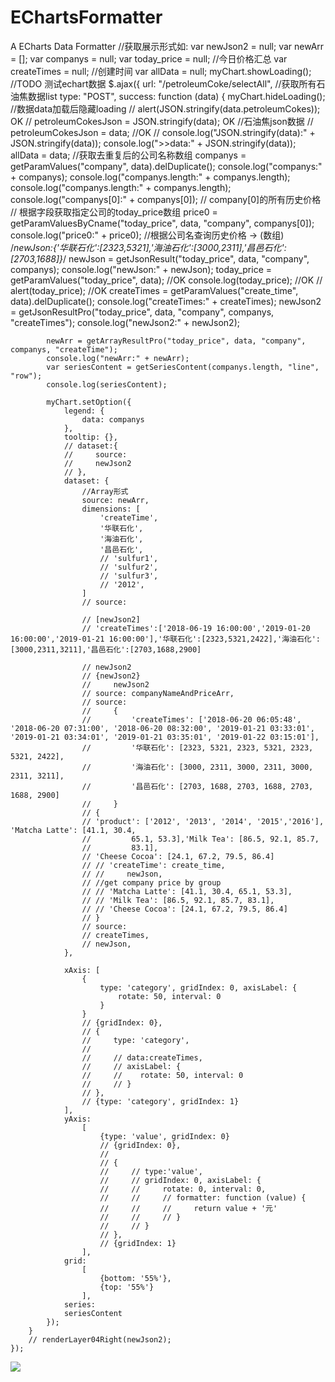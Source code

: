 # EChartsFormatter
A ECharts Data Formatter
    //获取展示形式如:
    var newJson2 = null;
    var newArr = [];
    var companys = null;
    var today_price = null; //今日价格汇总
    var createTimes = null; //创建时间
    var allData = null;
    myChart.showLoading();
    //TODO 测试echart数据
    $.ajax({
        url: "/petroleumCoke/selectAll", //获取所有石油焦数据list
        type: "POST",
        success: function (data) {
            myChart.hideLoading(); //数据data加载后隐藏loading
            // alert(JSON.stringify(data.petroleumCokes)); OK
            // petroleumCokesJson = JSON.stringify(data); OK
            //石油焦json数据
            // petroleumCokesJson = data; //OK
            // console.log("JSON.stringify(data):" + JSON.stringify(data));
            console.log(">>data:" + JSON.stringify(data));
            allData = data;
            //获取去重复后的公司名称数组
            companys = getParamValues("company", data).delDuplicate();
            console.log("companys:" + companys);
            console.log("companys.length:" + companys.length);
            console.log("companys.length:" + companys.length);
            console.log("companys[0]:" + companys[0]);
            // company[0]的所有历史价格
            // 根据字段获取指定公司的today_price数组
            price0 = getParamValuesByCname("today_price", data, "company", companys[0]);
            console.log("price0:" + price0);
            //根据公司名查询历史价格 -> (数组)
            /*newJson:{'华联石化':[2323,5321],'海油石化':[3000,2311],'昌邑石化':[2703,1688]}*/
            newJson = getJsonResult("today_price", data, "company", companys);
            console.log("newJson:" + newJson);
            today_price = getParamValues("today_price", data); //OK
            console.log(today_price); //OK
            // alert(today_price); //OK
            createTimes = getParamValues("create_time", data).delDuplicate();
            console.log("createTimes:" + createTimes);
            newJson2 = getJsonResultPro("today_price", data, "company", companys, "createTimes");
            console.log("newJson2:" + newJson2);

            newArr = getArrayResultPro("today_price", data, "company", companys, "createTime");
            console.log("newArr:" + newArr);
            var seriesContent = getSeriesContent(companys.length, "line", "row");
            console.log(seriesContent);

            myChart.setOption({
                legend: {
                    data: companys
                },
                tooltip: {},
                // dataset:{
                //     source:
                //     newJson2
                // },
                dataset: {
                    //Array形式
                    source: newArr,
                    dimensions: [
                        'createTime',
                        '华联石化',
                        '海油石化',
                        '昌邑石化',
                        // 'sulfur1',
                        // 'sulfur2',
                        // 'sulfur3',
                        // '2012',
                    ]
                    // source:

                    // [newJson2]
                    // 'createTimes':['2018-06-19 16:00:00','2019-01-20 16:00:00','2019-01-21 16:00:00'],'华联石化':[2323,5321,2422],'海油石化':[3000,2311,3211],'昌邑石化':[2703,1688,2900]

                    // newJson2
                    // {newJson2}
                    //     newJson2
                    // source: companyNameAndPriceArr,
                    // source:
                    //     {
                    //         'createTimes': ['2018-06-20 06:05:48', '2018-06-20 07:31:00', '2018-06-20 08:32:00', '2019-01-21 03:33:01', '2019-01-21 03:34:01', '2019-01-21 03:35:01', '2019-01-22 03:15:01'],
                    //         '华联石化': [2323, 5321, 2323, 5321, 2323, 5321, 2422],
                    //         '海油石化': [3000, 2311, 3000, 2311, 3000, 2311, 3211],
                    //         '昌邑石化': [2703, 1688, 2703, 1688, 2703, 1688, 2900]
                    //     }
                    // {
                    // 'product': ['2012', '2013', '2014', '2015','2016'], 'Matcha Latte': [41.1, 30.4,
                    //         65.1, 53.3],'Milk Tea': [86.5, 92.1, 85.7,
                    //         83.1],
                    // 'Cheese Cocoa': [24.1, 67.2, 79.5, 86.4]
                    // // 'createTime': create_time,
                    // //     newJson,
                    // //get company price by group
                    // // 'Matcha Latte': [41.1, 30.4, 65.1, 53.3],
                    // // 'Milk Tea': [86.5, 92.1, 85.7, 83.1],
                    // // 'Cheese Cocoa': [24.1, 67.2, 79.5, 86.4]
                    // }
                    // source:
                    // createTimes,
                    // newJson,
                },

                xAxis: [
                    {
                        type: 'category', gridIndex: 0, axisLabel: {
                            rotate: 50, interval: 0
                        }
                    }
                    // {gridIndex: 0},
                    // {
                    //     type: 'category',
                    //
                    //     // data:createTimes,
                    //     // axisLabel: {
                    //     //    rotate: 50, interval: 0
                    //     // }
                    // },
                    // {type: 'category', gridIndex: 1}
                ],
                yAxis:
                    [
                        {type: 'value', gridIndex: 0}
                        // {gridIndex: 0},
                        //
                        // {
                        //     // type:'value',
                        //     // gridIndex: 0, axisLabel: {
                        //     //     rotate: 0, interval: 0,
                        //     //     // formatter: function (value) {
                        //     //     //     return value + '元'
                        //     //     // }
                        //     // }
                        // },
                        // {gridIndex: 1}
                    ],
                grid:
                    [
                        {bottom: '55%'},
                        {top: '55%'}
                    ],
                series:
                seriesContent
            });
        }
        // renderLayer04Right(newJson2);
    });


![](https://i.imgur.com/qsPR6dd.png)

